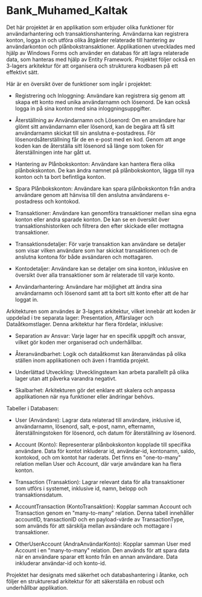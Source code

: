 # Bank_Muhamed_Kaltak
Det här projektet är en applikation som erbjuder olika funktioner för användarhantering och transaktionshantering. Användarna kan registrera konton, logga in och utföra olika åtgärder relaterade till hantering av användarkonton och plånbokstransaktioner. Applikationen utvecklades med hjälp av Windows Forms och använder en databas för att lagra relaterade data, som hanteras med hjälp av Entity Framework. Projektet följer också en 3-lagers arkitektur för att organisera och strukturera kodbasen på ett effektivt sätt.

Här är en översikt över de funktioner som ingår i projektet:

* Registrering och Inloggning: Användare kan registrera sig genom att skapa ett konto med unika användarnamn och lösenord. De kan också logga in på sina konton med sina inloggningsuppgifter.

* Återställning av Användarnamn och Lösenord: Om en användare har glömt sitt användarnamn eller lösenord, kan de begära att få sitt användarnamn skickat till sin anslutna e-postadress. För lösenordsåterställning får de en e-post med en kod. Genom att ange koden kan de återställa sitt lösenord så länge som token för återställningen inte har gått ut.

* Hantering av Plånbokskonton: Användare kan hantera flera olika plånbokskonton. De kan ändra namnet på plånbokskonton, lägga till nya konton och ta bort befintliga konton.

* Spara Plånbokskonton: Användare kan spara plånbokskonton från andra användare genom att hänvisa till den anslutna användarens e-postadress och kontokod.

* Transaktioner: Användare kan genomföra transaktioner mellan sina egna konton eller andra sparade konton. De kan se en översikt över transaktionshistoriken och filtrera den efter skickade eller mottagna transaktioner.

* Transaktionsdetaljer: För varje transaktion kan användare se detaljer som visar vilken användare som har skickat transaktionen och de anslutna kontona för både avsändaren och mottagaren.

* Kontodetaljer: Användare kan se detaljer om sina konton, inklusive en översikt över alla transaktioner som är relaterade till varje konto.

* Användarhantering: Användare har möjlighet att ändra sina användarnamn och lösenord samt att ta bort sitt konto efter att de har loggat in.

Arkitekturen som användes är 3-lagers arkitektur, vilket innebär att koden är uppdelad i tre separata lager: Presentation, Affärslager och Dataåtkomstlager. Denna arkitektur har flera fördelar, inklusive:

* Separation av Ansvar: Varje lager har en specifik uppgift och ansvar, vilket gör koden mer organiserad och underhållbar.

* Återanvändbarhet: Logik och dataåtkomst kan återanvändas på olika ställen inom applikationen och även i framtida projekt.

* Underlättad Utveckling: Utvecklingsteam kan arbeta parallellt på olika lager utan att påverka varandra negativt.

* Skalbarhet: Arkitekturen gör det enklare att skalera och anpassa applikationen när nya funktioner eller ändringar behövs.

Tabeller i Databasen:

* User (Användare): Lagrar data relaterad till användare, inklusive id, användarnamn, lösenord, salt, e-post, namn, efternamn, återställningstoken för lösenord, och datum för återställning av lösenord.

* Account (Konto): Representerar plånbokskonton kopplade till specifika användare. Data för kontot inkluderar id, användar-id, kontonamn, saldo, kontokod, och om kontot har raderats. Det finns en "one-to-many" relation mellan User och Account, där varje användare kan ha flera konton.

* Transaction (Transaktion): Lagrar relevant data för alla transaktioner som utförs i systemet, inklusive id, namn, belopp och transaktionsdatum.

* AccountTransaction (KontoTransaktion): Kopplar samman Account och Transaction genom en "many-to-many" relation. Denna tabell innehåller accountID, transactionID och en payload-värde av TransactionType, som används för att särskilja mellan avsändare och mottagare i transaktioner.

* OtherUserAccount (AndraAnvändarKonto): Kopplar samman User med Account i en "many-to-many" relation. Den används för att spara data när en användare sparar ett konto från en annan användare. Data inkluderar användar-id och konto-id.

Projektet har designats med säkerhet och databashantering i åtanke, och följer en strukturerad arkitektur för att säkerställa en robust och underhållbar applikation.
